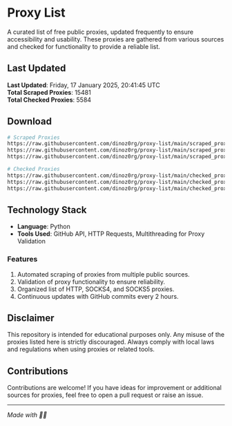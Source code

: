 
# Proxy List

A curated list of free public proxies, updated frequently to ensure accessibility and usability. These proxies are gathered from various sources and checked for functionality to provide a reliable list.

## Last Updated
**Last Updated**: Friday, 17 January 2025, 20:41:45 UTC<br>
**Total Scraped Proxies**: 15481<br>
**Total Checked Proxies**: 5584

## Download
```bash
# Scraped Proxies
https://raw.githubusercontent.com/dinoz0rg/proxy-list/main/scraped_proxies/http.txt
https://raw.githubusercontent.com/dinoz0rg/proxy-list/main/scraped_proxies/socks4.txt
https://raw.githubusercontent.com/dinoz0rg/proxy-list/main/scraped_proxies/socks5.txt

# Checked Proxies
https://raw.githubusercontent.com/dinoz0rg/proxy-list/main/checked_proxies/http.txt
https://raw.githubusercontent.com/dinoz0rg/proxy-list/main/checked_proxies/socks4.txt
https://raw.githubusercontent.com/dinoz0rg/proxy-list/main/checked_proxies/socks5.txt
```

## Technology Stack

- **Language**: Python  
- **Tools Used**: GitHub API, HTTP Requests, Multithreading for Proxy Validation  

### Features

1. Automated scraping of proxies from multiple public sources.
2. Validation of proxy functionality to ensure reliability.
3. Organized list of HTTP, SOCKS4, and SOCKS5 proxies.
4. Continuous updates with GitHub commits every 2 hours.

## Disclaimer

This repository is intended for educational purposes only. Any misuse of the proxies listed here is strictly discouraged. Always comply with local laws and regulations when using proxies or related tools.


## Contributions

Contributions are welcome! If you have ideas for improvement or additional sources for proxies, feel free to open a pull request or raise an issue.

---

_Made with 🐍💚_
